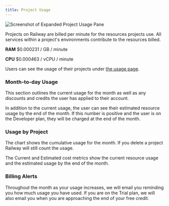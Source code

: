 ```yaml
---
title: Project Usage
---
```


<Image src="https://res.cloudinary.com/railway/image/upload/v1631917786/docs/project-usage_gd43fq.png"
alt="Screenshot of Expanded Project Usage Pane"
layout="intrinsic"
width={491} height={286} quality={80} />

Projects on Railway are billed per minute for the resources projects use. All services within a project's environments contribute to the resources billed.

**RAM**
$0.000231 / GB / minute

**CPU**
$0.000463 / vCPU / minute

Users can see the usage of their projects under [the usage page](https://railway.app/account/usage).

### Month-to-day Usage

This section outlines the current usage for the month as well as any discounts and credits the user has applied to their account.

In addition to the current usage, the user can see their estimated resource usage by the end of the month. If this number is positive and the user is on the Developer plan, they will be charged at the end of the month.


### Usage by Project
The chart shows the cumulative usage for the month. If you delete a project Railway will still count the usage.

The Current and Estimated cost metrics show the current resource usage and the estimated usage by the end of the month.

### Billing Alerts

Throughout the month as your usage increases, we will email you reminding you how much usage you have used. If you are on the Trial plan, we will also email you when you are approaching the end of your free credit.